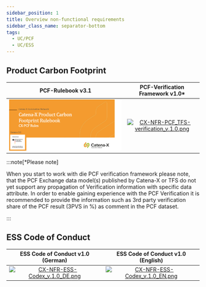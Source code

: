 ```yaml
---
sidebar_position: 1
title: Overview non-functional requirements
sidebar_class_name: separator-bottom
tags:
  - UC/PCF
  - UC/ESS
---
```


## Product Carbon Footprint

| PCF-Rulebook v3.1 | PCF-Verification Framework v1.0* |
|:---:|:---:|
| [![CX-NFR-PCF-Rulebook_v.3.0.png](./assets/images/CX-NFR-PCF-Rulebook_v.3.1.png)](./assets/files/CX-NFR-PCF-Rulebook_v.3.1.pdf) | [![CX-NFR-PCF_TFS-verification_v.1.0.png](./assets/images/CX-NFR-PCF_TFS-verification_v.1.0.png)](./assets/files/CX-NFR-PCF_TFS-verification_v.1.0.pdf)  |

:::note[\*Please note]

When you start to work with die PCF verification framework please note, that the PCF Exchange data model(s) published by Catena-X or TFS do not yet support any propagation of Verification information with specific data attribute. In order to enable gaining experience with the PCF Verification it is recommended to provide the information such as 3rd party verification share of the PCF result (3PVS in %) as comment in the PCF dataset.

:::

## ESS Code of Conduct

| ESS Code of Conduct v1.0 (German) | ESS Code of Conduct v1.0 (English) |
|:---:|:---:|
| [![CX-NFR-ESS-Codex_v.1.0_DE.png](./assets/images/CX-NFR-ESS-Codex_v.1.0_DE.png)](./assets/files/CX-NFR-ESS-Codex_v.1.0_DE.pdf) | [![CX-NFR-ESS-Codex_v.1.0_EN.png](./assets/images/CX-NFR-ESS-Codex_v.1.0_EN.png)](./assets/files/CX-NFR-ESS-Codex_v.1.0_EN.pdf) |

